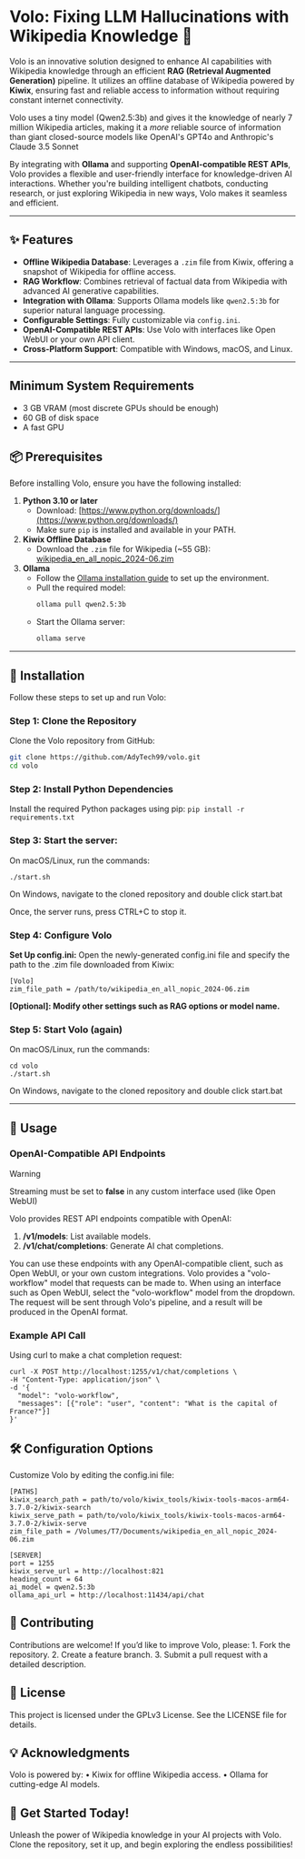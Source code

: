 # Volo: Fixing LLM Hallucinations with Wikipedia Knowledge 🚀

Volo is an innovative solution designed to enhance AI capabilities with Wikipedia knowledge through an efficient **RAG (Retrieval Augmented Generation)** pipeline. It utilizes an offline database of Wikipedia powered by **Kiwix**, ensuring fast and reliable access to information without requiring constant internet connectivity.

Volo uses a tiny model (Qwen2.5:3b) and gives it the knowledge of nearly 7 million Wikipedia articles, making it a _more_ reliable source of information than giant closed-source models like OpenAI's GPT4o and Anthropic's Claude 3.5 Sonnet

By integrating with **Ollama** and supporting **OpenAI-compatible REST APIs**, Volo provides a flexible and user-friendly interface for knowledge-driven AI interactions. Whether you're building intelligent chatbots, conducting research, or just exploring Wikipedia in new ways, Volo makes it seamless and efficient.

---

## ✨ Features
- **Offline Wikipedia Database**: Leverages a `.zim` file from Kiwix, offering a snapshot of Wikipedia for offline access.
- **RAG Workflow**: Combines retrieval of factual data from Wikipedia with advanced AI generative capabilities.
- **Integration with Ollama**: Supports Ollama models like `qwen2.5:3b` for superior natural language processing.
- **Configurable Settings**: Fully customizable via `config.ini`.
- **OpenAI-Compatible REST APIs**: Use Volo with interfaces like Open WebUI or your own API client.
- **Cross-Platform Support**: Compatible with Windows, macOS, and Linux.

---

## Minimum System Requirements
- 3 GB VRAM (most discrete GPUs should be enough)
- 60 GB of disk space
- A fast GPU

## 📦 Prerequisites
Before installing Volo, ensure you have the following installed:
1. **Python 3.10 or later**  
   - Download: [https://www.python.org/downloads/](https://www.python.org/downloads/)
   - Make sure `pip` is installed and available in your PATH.
2. **Kiwix Offline Database**  
   - Download the `.zim` file for Wikipedia (~55 GB):  
     [wikipedia_en_all_nopic_2024-06.zim](https://download.kiwix.org/zim/wikipedia/wikipedia_en_all_nopic_2024-06.zim)
3. **Ollama**  
   - Follow the [Ollama installation guide](https://github.com/ollama/ollama#ollama) to set up the environment.
   - Pull the required model:  
     ```bash
     ollama pull qwen2.5:3b
     ```
   - Start the Ollama server:  
     ```bash
     ollama serve
     ```

---

## 🔧 Installation
Follow these steps to set up and run Volo:

### Step 1: Clone the Repository
Clone the Volo repository from GitHub:
```bash
git clone https://github.com/AdyTech99/volo.git
cd volo
```

### Step 2: Install Python Dependencies
Install the required Python packages using pip:
```pip install -r requirements.txt```

### Step 3: Start the server:
On macOS/Linux, run the commands:
```
./start.sh
```
On Windows, navigate to the cloned repository and double click start.bat

Once, the server runs, press CTRL+C to stop it.

### Step 4: Configure Volo
**Set Up config.ini:** Open the newly-generated config.ini file and specify the path to the .zim file downloaded from Kiwix:

```
[Volo]
zim_file_path = /path/to/wikipedia_en_all_nopic_2024-06.zim
```

**[Optional]: Modify other settings such as RAG options or model name.**

### Step 5: Start Volo (again)

On macOS/Linux, run the commands:
```
cd volo
./start.sh
```
On Windows, navigate to the cloned repository and double click start.bat

---

## 🚀 Usage

### OpenAI-Compatible API Endpoints

> [!WARNING]
Streaming must be set to __false__ in any custom interface used (like Open WebUI)

Volo provides REST API endpoints compatible with OpenAI:

1.	**/v1/models**: List available models.
2.	**/v1/chat/completions**: Generate AI chat completions.

You can use these endpoints with any OpenAI-compatible client, such as Open WebUI, or your own custom integrations. 
Volo provides a "volo-workflow" model that requests can be made to. When using an interface such as Open WebUI, select the "volo-workflow" model from the dropdown.
The request will be sent through Volo's pipeline, and a result will be produced in the OpenAI format.

### Example API Call

Using curl to make a chat completion request:
```
curl -X POST http://localhost:1255/v1/chat/completions \
-H "Content-Type: application/json" \
-d '{
  "model": "volo-workflow",
  "messages": [{"role": "user", "content": "What is the capital of France?"}]
}'
```


## 🛠️ Configuration Options

Customize Volo by editing the config.ini file:

```
[PATHS]
kiwix_search_path = path/to/volo/kiwix_tools/kiwix-tools-macos-arm64-3.7.0-2/kiwix-search
kiwix_serve_path = path/to/volo/kiwix_tools/kiwix-tools-macos-arm64-3.7.0-2/kiwix-serve
zim_file_path = /Volumes/T7/Documents/wikipedia_en_all_nopic_2024-06.zim

[SERVER]
port = 1255
kiwix_serve_url = http://localhost:821
heading_count = 64
ai_model = qwen2.5:3b
ollama_api_url = http://localhost:11434/api/chat
```



## 🤝 Contributing

Contributions are welcome! If you’d like to improve Volo, please:
	1.	Fork the repository.
	2.	Create a feature branch.
	3.	Submit a pull request with a detailed description.

## 📄 License

This project is licensed under the GPLv3 License. See the LICENSE file for details.

## 💡 Acknowledgments

Volo is powered by:
	•	Kiwix for offline Wikipedia access.
	•	Ollama for cutting-edge AI models.

## 🌟 Get Started Today!

Unleash the power of Wikipedia knowledge in your AI projects with Volo. Clone the repository, set it up, and begin exploring the endless possibilities!
